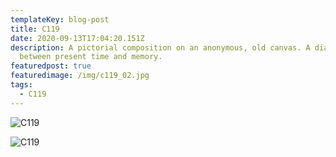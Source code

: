```yaml
---
templateKey: blog-post
title: C119
date: 2020-09-13T17:04:20.151Z
description: A pictorial composition on an anonymous, old canvas. A dialogue
  between present time and memory.
featuredpost: true
featuredimage: /img/c119_02.jpg
tags:
  - C119
---
```

![](/img/c119_02.jpg "C119")

![](/img/c119_01.jpg "C119")